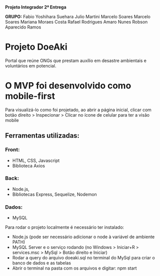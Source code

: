 **Projeto Integrador 2ª Entrega**

**GRUPO:**
Fabio Yoshihara Suehara
Julio Martini Marcelo Soares
Marcelo Soares
Mariana Moraes Costa
Rafael Rodrigues Amaro Nunes
Robson Aparecido Ramos


# Projeto DoeAki
Portal que reúne ONGs que prestam auxílio em desastre ambientais e voluntários em potencial.

# O MVP foi desenvolvido como mobile-first
Para visualizá-lo como foi projetado, ao abrir a página inicial, clicar com botão direito > Inspecionar > Clicar no ícone de celular para ter a visão mobile


## Ferramentas utilizadas:
### Front:
* HTML, CSS, Javascript
* Biblioteca Axios
### Back:
* Node.js,
* Bibliotecas Express, Sequelize, Nodemon
### Dados:
* MySQL


Para rodar o projeto localmente é necessário ter instalado:
* Node.js (pode ser necessário adicionar o node à variável de ambiente PATH)
* MySQL Server e o serviço rodando (no Windows > Iniciar+R > services.msc > MySql > Botão direito e Iniciar)
* Rodar a query do arquivo doeaki.sql no terminal do MySql para criar o banco de dados e as tabelas
* Abrir o terminal na pasta com os arquivos e digitar: npm start
